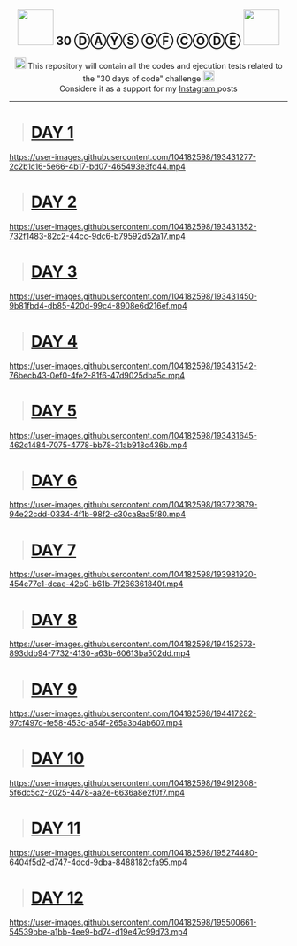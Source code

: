 <h2 align = "center">
  <img src = "https://www.npmjs.com/npm-avatar/eyJhbGciOiJIUzI1NiIsInR5cCI6IkpXVCJ9.eyJhdmF0YXJVUkwiOiJodHRwczovL3MuZ3JhdmF0YXIuY29tL2F2YXRhci85YzljOWQxZWE5Yjg0MDVhMWJkZDYwMjlkNzYwYmEzZD9zaXplPTQ5NiZkZWZhdWx0PXJldHJvIn0.eio_5yo2ks7mUdvw7bODGhNpAfVtY-yJ7fxQT8CH-YY" width = "65"> 
  30 ⒹⒶⓎⓈ ⓄⒻ ⒸⓄⒹⒺ
  <img src = "https://www.npmjs.com/npm-avatar/eyJhbGciOiJIUzI1NiIsInR5cCI6IkpXVCJ9.eyJhdmF0YXJVUkwiOiJodHRwczovL3MuZ3JhdmF0YXIuY29tL2F2YXRhci85YzljOWQxZWE5Yjg0MDVhMWJkZDYwMjlkNzYwYmEzZD9zaXplPTQ5NiZkZWZhdWx0PXJldHJvIn0.eio_5yo2ks7mUdvw7bODGhNpAfVtY-yJ7fxQT8CH-YY" width = "65"> 
</h2> 

<p align = "center">
  <img src = "https://iconsplace.com/wp-content/uploads/_icons/800080/256/png/github-icon-13-256.png", width = "20">
  This repository will contain all the codes and ejecution tests related to the "30 days of code" challenge
  <img src = "https://iconsplace.com/wp-content/uploads/_icons/800080/256/png/github-icon-13-256.png", width = "20">
  <br>
  <img src = "https://parspng.com/wp-content/uploads/2021/09/instagram-2.png" width = "15">
  Considere it as a support for my <a href = "https://www.instagram.com/el_de_men_cial/"> Instagram </a> posts
  <img src = "https://parspng.com/wp-content/uploads/2021/09/instagram-2.png" width = "15">
</p>

---

> # [DAY 1](https://github.com/martin-men/30-days-of-code/tree/main/day-1)
https://user-images.githubusercontent.com/104182598/193431277-2c2b1c16-5e66-4b17-bd07-465493e3fd44.mp4

> # [DAY 2](https://github.com/martin-men/30-days-of-code/tree/main/day-2)
https://user-images.githubusercontent.com/104182598/193431352-732f1483-82c2-44cc-9dc6-b79592d52a17.mp4

> # [DAY 3](https://github.com/martin-men/30-days-of-code/tree/main/day-3)
https://user-images.githubusercontent.com/104182598/193431450-9b81fbd4-db85-420d-99c4-8908e6d216ef.mp4

> # [DAY 4](https://github.com/martin-men/30-days-of-code/tree/main/day-4)
https://user-images.githubusercontent.com/104182598/193431542-76becb43-0ef0-4fe2-81f6-47d9025dba5c.mp4

> # [DAY 5](https://github.com/martin-men/30-days-of-code/tree/main/day-5)
https://user-images.githubusercontent.com/104182598/193431645-462c1484-7075-4778-bb78-31ab918c436b.mp4

> # [DAY 6](https://github.com/martin-men/30-days-of-code/tree/main/day-6)
https://user-images.githubusercontent.com/104182598/193723879-94e22cdd-0334-4f1b-98f2-c30ca8aa5f80.mp4

> # [DAY 7](https://github.com/martin-men/30-days-of-code/tree/main/day-7)
https://user-images.githubusercontent.com/104182598/193981920-454c77e1-dcae-42b0-b61b-7f266361840f.mp4

> # [DAY 8](https://github.com/martin-men/30-days-of-code/tree/main/day-8)
https://user-images.githubusercontent.com/104182598/194152573-893ddb94-7732-4130-a63b-60613ba502dd.mp4

> # [DAY 9](https://github.com/martin-men/30-days-of-code/tree/main/day-9)
https://user-images.githubusercontent.com/104182598/194417282-97cf497d-fe58-453c-a54f-265a3b4ab607.mp4

> # [DAY 10](https://github.com/martin-men/30-days-of-code/tree/main/day-10)
https://user-images.githubusercontent.com/104182598/194912608-5f6dc5c2-2025-4478-aa2e-6636a8e2f0f7.mp4

> # [DAY 11](https://github.com/martin-men/30-days-of-code/tree/main/day-11)
https://user-images.githubusercontent.com/104182598/195274480-6404f5d2-d747-4dcd-9dba-8488182cfa95.mp4

> # [DAY 12](https://github.com/martin-men/30-days-of-code/tree/main/day-12)
https://user-images.githubusercontent.com/104182598/195500661-54539bbe-a1bb-4ee9-bd74-d19e47c99d73.mp4
